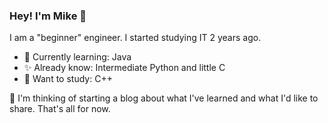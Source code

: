 ### Hey! I'm Mike 👋

I am a "beginner" engineer. I started studying IT 2 years ago.

- 🌱 Currently learning: Java
- ✨ Already know: Intermediate Python and little C
- 🔭 Want to study: C++

🤔 I'm thinking of starting a blog about what I've learned and what I'd like to share. That's all for now.


<!--
**miketevelev/miketevelev** is a ✨ _special_ ✨ repository because its `README.md` (this file) appears on your GitHub profile.

Here are some ideas to get you started:

- 🔭 I’m currently working on ...
- 🌱 I’m currently learning ...
- 👯 I’m looking to collaborate on ...
- 🤔 I’m looking for help with ...
- 💬 Ask me about ...
- 📫 How to reach me: ...
- 😄 Pronouns: ...
- ⚡ Fun fact: ...
-->
